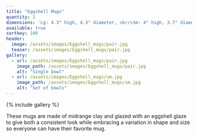 ```yaml
---
title: "Eggshell Mugs"
quantity: 2
dimensions: 'Lg: 4.3" high, 4.3" diameter, <br/>Sm: 4" high, 3.7" diameter'
available: true
sortkey: 100
header:
  image: /assets/images/Eggshell_mugs/pair.jpg
  teaser: /assets/images/Eggshell_mugs/pair.jpg
gallery:
  - url: /assets/images/Eggshell_mugs/pair.jpg
    image_path: /assets/images/Eggshell_mugs/pair.jpg
    alt: "Single bowl"
  - url: /assets/images/Eggshell_mugs/sm.jpg
    image_path: /assets/images/Eggshell_mugs/sm.jpg
    alt: "Set of bowls"
---
```


{% include gallery %}

These mugs are made of midrange clay and glazed with an eggshell glaze to give both a consistent look while embracing a variation in shape and size so everyone can have their favorite mug.